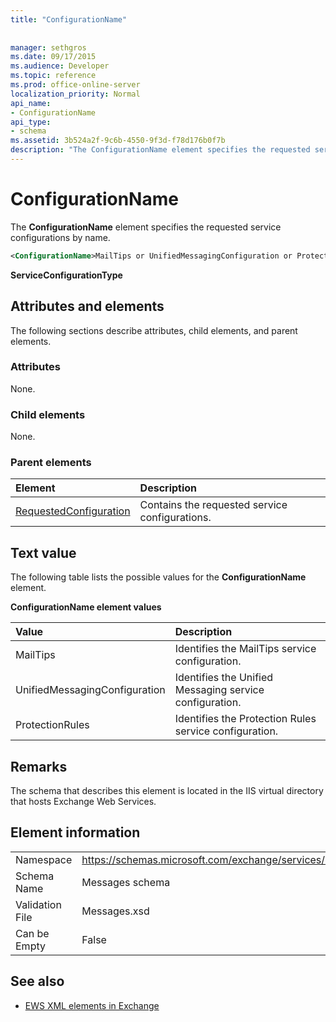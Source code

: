 ```yaml
---
title: "ConfigurationName"
 
 
manager: sethgros
ms.date: 09/17/2015
ms.audience: Developer
ms.topic: reference
ms.prod: office-online-server
localization_priority: Normal
api_name:
- ConfigurationName
api_type:
- schema
ms.assetid: 3b524a2f-9c6b-4550-9f3d-f78d176b0f7b
description: "The ConfigurationName element specifies the requested service configurations by name."
---
```


# ConfigurationName

The **ConfigurationName** element specifies the requested service configurations by name. 
  
```xml
<ConfigurationName>MailTips or UnifiedMessagingConfiguration or ProtectionRules</ConfigurationName>
```

 **ServiceConfigurationType**
## Attributes and elements

The following sections describe attributes, child elements, and parent elements.
  
### Attributes

None.
  
### Child elements

None.
  
### Parent elements

|**Element**|**Description**|
|:-----|:-----|
|[RequestedConfiguration](requestedconfiguration.md) <br/> |Contains the requested service configurations.  <br/> |
   
## Text value

The following table lists the possible values for the **ConfigurationName** element. 
  
**ConfigurationName element values**

|**Value**|**Description**|
|:-----|:-----|
|MailTips  <br/> |Identifies the MailTips service configuration.  <br/> |
|UnifiedMessagingConfiguration  <br/> |Identifies the Unified Messaging service configuration.  <br/> |
|ProtectionRules  <br/> |Identifies the Protection Rules service configuration.  <br/> |
   
## Remarks

The schema that describes this element is located in the IIS virtual directory that hosts Exchange Web Services.
  
## Element information

|||
|:-----|:-----|
|Namespace  <br/> |https://schemas.microsoft.com/exchange/services/2006/messages  <br/> |
|Schema Name  <br/> |Messages schema  <br/> |
|Validation File  <br/> |Messages.xsd  <br/> |
|Can be Empty  <br/> |False  <br/> |
   
## See also



- [EWS XML elements in Exchange](ews-xml-elements-in-exchange.md)

